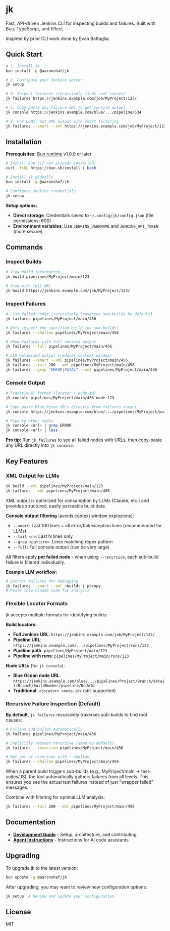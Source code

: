 # jk

Fast, API-driven Jenkins CLI for inspecting builds and failures. Built with Bun, TypeScript, and Effect.

Inspired by prior CLI work done by Evan Battaglia.

## Quick Start

```bash
# 1. Install jk
bun install -g @aaronshaf/jk

# 2. Configure your Jenkins server
jk setup

# 3. Inspect failures (recursively finds root causes)
jk failures https://jenkins.example.com/job/MyProject/123/

# 4. Copy-paste any failure URL to get console output
jk console https://jenkins.example.com/blue/.../pipeline/534

# 5. For LLMs: Get XML output with smart filtering
jk failures --smart --xml https://jenkins.example.com/job/MyProject/123/ | pbcopy
```

## Installation

**Prerequisites:** [Bun runtime](https://bun.sh) v1.0.0 or later

```bash
# Install Bun (if not already installed)
curl -fsSL https://bun.sh/install | bash

# Install jk globally
bun install -g @aaronshaf/jk

# Configure Jenkins credentials
jk setup
```

**Setup options:**
- **Direct storage**: Credentials saved to `~/.config/jk/config.json` (file permissions: 600)
- **Environment variables**: Use `JENKINS_USERNAME` and `JENKINS_API_TOKEN` (more secure)

## Commands

### Inspect Builds

```bash
# View build information
jk build pipelines/MyProject/main/123

# View with full URL
jk build https://jenkins.example.com/job/MyProject/123/
```

### Inspect Failures

```bash
# List failed nodes (recursively traverses sub-builds by default)
jk failures pipelines/MyProject/main/456

# Only inspect the specified build (no sub-builds)
jk failures --shallow pipelines/MyProject/main/456

# Show failures with full console output
jk failures --full pipelines/MyProject/main/456

# LLM-optimized output (reduces context window)
jk failures --smart --xml pipelines/MyProject/main/456
jk failures --tail 200 --xml pipelines/MyProject/main/456
jk failures --grep "ERROR|FATAL" --xml pipelines/MyProject/main/456
```

### Console Output

```bash
# Traditional format (locator + node-id)
jk console pipelines/MyProject/main/456 node-123

# Copy-paste Blue Ocean URLs directly from failures output
jk console https://jenkins.example.com/blue/.../pipelines/MyProject/main/detail/main/154928/pipeline/534

# Pipe to other tools
jk console <url> | grep ERROR
jk console <url> | less
```

**Pro tip:** Run `jk failures` to see all failed nodes with URLs, then copy-paste any URL directly into `jk console`.

## Key Features

### XML Output for LLMs

```bash
jk build --xml pipelines/MyProject/main/123
jk failures --xml pipelines/MyProject/main/456
```

XML output is optimized for consumption by LLMs (Claude, etc.) and provides structured, easily parseable build data.

**Console output filtering** (avoids context window explosions):
- `--smart`: Last 100 lines + all error/fail/exception lines (recommended for LLMs)
- `--tail <n>`: Last N lines only
- `--grep <pattern>`: Lines matching regex pattern
- `--full`: Full console output (can be very large)

All filters apply **per failed node** - when using `--recursive`, each sub-build failure is filtered individually.

**Example LLM workflow:**
```bash
# Extract failures for debugging
jk failures --smart --xml <build> | pbcopy
# Paste into Claude Code for analysis
```

### Flexible Locator Formats

jk accepts multiple formats for identifying builds:

**Build locators:**
- **Full Jenkins URL**: `https://jenkins.example.com/job/MyProject/123/`
- **Pipeline URL**: `https://jenkins.example.com/.../pipelines/MyProject/runs/123`
- **Pipeline path**: `pipelines/MyProject/main/123`
- **Pipeline with runs**: `pipelines/MyProject/main/runs/123`

**Node URLs** (for `jk console`):
- **Blue Ocean node URL**: `https://jenkins.example.com/blue/.../pipelines/Project/Branch/detail/Branch/BuildNumber/pipeline/NodeId`
- **Traditional**: `<locator> <node-id>` (still supported)

### Recursive Failure Inspection (Default)

**By default**, `jk failures` recursively traverses sub-builds to find root causes:

```bash
# Follows sub-builds automatically
jk failures pipelines/MyProject/main/456

# Explicitly request recursive (same as default)
jk failures --recursive pipelines/MyProject/main/456

# Opt out of recursion with --shallow
jk failures --shallow pipelines/MyProject/main/456
```

When a parent build triggers sub-builds (e.g., MyProject/main → test-suites/JS), the tool automatically gathers failures from all levels. This ensures you see the actual test failures instead of just "wrapper failed" messages.

Combine with filtering for optimal LLM analysis:
```bash
jk failures --tail 200 --xml pipelines/MyProject/main/456
```

## Documentation

- [**Development Guide**](DEVELOPMENT.md) - Setup, architecture, and contributing
- [**Agent Instructions**](AGENTS.md) - Instructions for AI code assistants

## Upgrading

To upgrade jk to the latest version:

```bash
bun update -g @aaronshaf/jk
```

After upgrading, you may want to review new configuration options:

```bash
jk setup  # Review and update your configuration
```

## License

MIT
